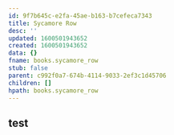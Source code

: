 ```yaml
---
id: 9f7b645c-e2fa-45ae-b163-b7cefeca7343
title: Sycamore Row
desc: ''
updated: 1600501943652
created: 1600501943652
data: {}
fname: books.sycamore_row
stub: false
parent: c992f0a7-674b-4114-9033-2ef3c1d45706
children: []
hpath: books.sycamore_row
---
```

## test
